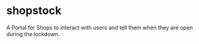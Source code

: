 # shopstock
A Portal for Shops to interact with users and tell them when they are open during the lockdown.
